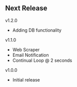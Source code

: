 Next Release
-

v1.2.0
* Adding DB functionality

v1.1.0
* Web Scraper
* Email Notification
* Continual Loop @ 2 seconds

v1.0.0
* Initial release


